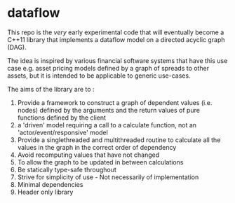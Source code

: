 # dataflow

This repo is the _very_ early experimental code that will eventually become a C++11 library that implements a dataflow model on a directed acyclic graph (DAG).

The idea is inspired by various financial software systems that have this use case e.g. asset pricing models defined by a graph of spreads to other assets, but it is intended to be applicable to generic use-cases.

The aims of the library are to :

1) Provide a framework to construct a graph of dependent values (i.e. nodes) defined by the arguments and the return values of pure functions defined by the client
2) a 'driven' model requiring a call to a calculate function, not an 'actor/event/responsive' model
3) Provide a singlethreaded and multithreaded routine to calculate all the values in the graph in the correct order of dependency
4) Avoid recomputing values that have not changed
5) To allow the graph to be updated in between calculations
6) Be statically type-safe throughout
7) Strive for simplicity of use - Not necessarily of implementation
8) Minimal dependencies
9) Header only library
